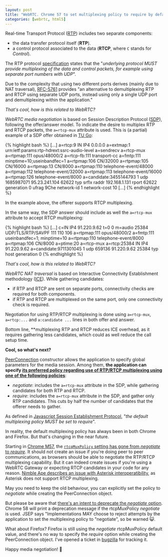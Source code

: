 ```yaml
---
layout: post
title: "WebRTC. Chrome 57 to set multiplexing policy to require by default"
categories: [webrtc, html5]
---
```


Real-time Transport Protocol ([RTP](https://tools.ietf.org/html/rfc3550))
includes two separate components:

- the data transfer protocol itself (**RTP**).
- a control protocol associated to the data (**RTCP**, where `C` stands for *Control*).

The RTP protocol [specification](https://tools.ietf.org/html/rfc3550) states that
the "*underlying protocol MUST provide multiplexing of the data and control packets,
for example using separate port numbers with UDP*".

Due to the complexity that using two different ports derives
(mainly due to NAT traversal), [RFC-5761](https://tools.ietf.org/html/rfc5761)
provides "an alternative to demultiplexing RTP and RTCP using separate UDP ports,
instead using only a single UDP port and demultiplexing within the application."

*That's cool, how is this related to WebRTC?*

*WebRTC media negotiation* is based on Session Description Protocol
 ([SDP](https://tools.ietf.org/html/rfc4566)),
following the offer/answer model. To indicate the desire to multiplex RTP and RTCP packets,
the `a=rtcp-mux` attribute is used. This is (a partial) example of a SDP offer obtained in
[TU Go](https://go.tu.com):

{% highlight bash %}
[...]
a=rtcp:9 IN IP4 0.0.0.0
a=extmap:1 urn:ietf:params:rtp-hdrext:ssrc-audio-level
a=sendrecv
a=rtcp-mux
a=rtpmap:111 opus/48000/2
a=rtcp-fb:111 transport-cc
a=fmtp:111 minptime=10;useinbandfec=1
a=rtpmap:106 CN/32000
a=rtpmap:105 CN/16000
a=rtpmap:13 CN/8000
a=rtpmap:110 telephone-event/48000
a=rtpmap:112 telephone-event/32000
a=rtpmap:113 telephone-event/16000
a=rtpmap:126 telephone-event/8000
a=candidate:3455144793 1 udp 1685987071 95.23.241.104 62622 typ srflx raddr 192.168.1.131 rport 62622 generation 0 ufrag 9Che network-id 1 network-cost 10
[...]
{% endhighlight %}

In the example above, the offerer supports RTCP multiplexing.

In the same way, the SDP answer should include as well the `a=rtcp-mux` attribute to accept
RTCP multiplexing:

{% highlight bash %}
[...]
c=IN IP4 91.220.9.62
t=0 0
m=audio 25384 UDP/TLS/RTP/SAVPF 111 110 106
a=rtpmap:111 opus/48000/2
a=fmtp:111 useinbandfec=1; minptime=10
a=rtpmap:110 telephone-event/8000
a=rtpmap:106 CN/8000
a=ptime:20
a=rtcp-mux
a=rtcp:25384 IN IP4 91.220.9.62
a=candidate:9711301045 1 udp 659136 91.220.9.62 25384 typ host generation 0
{% endhighlight %}

*That's cool, how is this related to WebRTC?*

*WebRTC NAT traversal* is based on Interactive Connectivity Establishment methodology
([ICE](https://tools.ietf.org/html/rfc5245)). While gathering candidates:

- if RTP and RTCP are sent on separate ports, connectivity checks are required for
both components.
- if RTP and RTCP are multiplexed on the same port, only one connectivity check is required.

Negotiation for using RTP/RTCP multiplexing is done using `a=rtcp-mux`, `a=rtcp:...` and
`a:candidate ...` lines in both offer and answer.

Bottom line, **multiplexing RTP and RTCP reduces ICE overhead, as it requires gathering less
candidates, which could as well reduce the call setup time.

**Cool, so what's next?**

[PeerConnection](XYZ) constructor allows the application to specify global parameters for
the media session. Among them, **the application can specify [its preferred policy
regarding use of RTP/RTCP multiplexing using one of the following policies](https://tools.ietf.org/html/draft-ietf-rtcweb-jsep-17#section-4.1.1)**:

- *negotiate*: includes the `a=rtcp-mux` attribute in the SDP, while gathering candidates
for both RTP and RTCP.
- *require*: includes the `a=rtcp-mux` attribute in the SDP, and gather only RTP candidates.
This cuts by half the number of candidates that the offerer needs to gather.

As defined in [Javascript Session Establishment Protocol](https://tools.ietf.org/html/draft-ietf-rtcweb-jsep-17),
"*the default multiplexing policy MUST be set to require*".

In reality, the default multiplexing policy has always been *<negotiate>* in both Chrome and Firefox. But that's changing in the near future.

Starting in [Chrome M57](https://groups.google.com/forum/#!topic/discuss-webrtc/eM57DEy89MY),
the [`rtcpMuxPolicy` setting has gone from *negotiate* to *require*](https://bugs.chromium.org/p/webrtc/issues/detail?id=6030).
It should not create an issue if you're doing peer to peer communications,
as browsers should be able to negotiate the RTP/RTCP multiplexing capability.
But it can indeed create issues if you're using a WebRTC Gateway or expecting
RTCP candidates in your code for any reason. [Nimble Ape describes an issue with Asterisk
interoperatibility](https://medium.com/@nimbleape/webrtc-asterisk-and-chrome-57-a706fde33780#.iqiz2tmgx),
as Asterisk does not support RTCP multiplexing.

May you need to keep the old behaviour, you can explicitly set the policy to *negotiate* while
creating the PeerConnection object.

But please be aware that [there's an intent to deprecate the *negotiate*
option](https://groups.google.com/a/chromium.org/forum/#!msg/blink-dev/OP2SGSWF5lo/v7GOaWt_CQAJ).
Chrome 58 will print a deprecation message if the rtcpMuxPolicy *negotiate* is used. JSEP
says "Implementations MAY choose to reject attempts by the application to set the multiplexing
policy to "negotiate", so be warned :smiley_cat:.

What about Firefox? Firefox is still using the *negotiate* rtcpMuxPolicy default value,
and there's no way to specify the *require* option while creating the PeerConnection object.
I've opened a ticket in [bugzilla](https://bugzilla.mozilla.org/show_bug.cgi?id=1339203)
for tracking it.

Happy media negotiation! :tiger:
